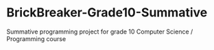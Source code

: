 # BrickBreaker-Grade10-Summative
Summative programming project for grade 10 Computer Science / Programming course
